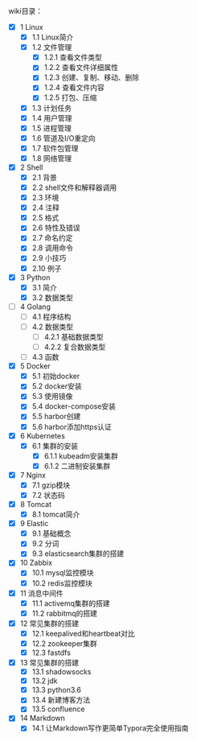 wiki目录：

* [x] 1 Linux
  * [x] 1.1 Linux简介
  * [x] 1.2 文件管理
    * [x] 1.2.1 查看文件类型
    * [x] 1.2.2 查看文件详细属性
    * [x] 1.2.3 创建、复制、移动、删除
    * [x] 1.2.4 查看文件内容
    * [x] 1.2.5 打包、压缩
  * [x] 1.3 计划任务
  * [x] 1.4 用户管理
  * [x] 1.5 进程管理
  * [x] 1.6 管道及I/O重定向
  * [x] 1.7 软件包管理
  * [x] 1.8 网络管理
* [x] 2 Shell
  * [x] 2.1 背景
  * [x] 2.2 shell文件和解释器调用
  * [x] 2.3 环境
  * [x] 2.4 注释
  * [x] 2.5 格式
  * [x] 2.6 特性及错误
  * [x] 2.7 命名约定
  * [x] 2.8 调用命令
  * [x] 2.9 小技巧
  * [x] 2.10 例子
* [x] 3 Python
  * [x] 3.1 简介
  * [x] 3.2 数据类型
* [ ] 4 Golang
  * [ ] 4.1 程序结构
  * [ ] 4.2 数据类型
    * [ ] 4.2.1 基础数据类型
    * [ ] 4.2.2 复合数据类型
  * [ ] 4.3 函数
* [x] 5 Docker
  * [x] 5.1 初始docker
  * [x] 5.2 docker安装
  * [x] 5.3 使用镜像
  * [x] 5.4 docker-compose安装
  * [x] 5.5 harbor创建
  * [x] 5.6 harbor添加https认证
* [x] 6 Kubernetes
  * [x] 6.1 集群的安装
    * [x] 6.1.1 kubeadm安装集群
    * [x] 6.1.2 二进制安装集群
* [x] 7 Nginx
  * [x] 7.1 gzip模块
  * [x] 7.2 状态码
* [x] 8 Tomcat
  * [x] 8.1 tomcat简介
* [x] 9 Elastic
  * [x] 9.1 基础概念
  * [x] 9.2 分词
  * [x] 9.3 elasticsearch集群的搭建
* [x] 10 Zabbix
  * [x] 10.1 mysql监控模块
  * [x] 10.2 redis监控模块
* [x] 11 消息中间件
  * [x] 11.1 activemq集群的搭建
  * [x] 11.2 rabbitmq的搭建
* [x] 12 常见集群的搭建
  * [x] 12.1 keepalived和heartbeat对比
  * [x] 12.2 zookeeper集群
  * [x] 12.3 fastdfs
* [x] 13 常见集群的搭建
  * [x] 13.1 shadowsocks
  * [x] 13.2 jdk
  * [x] 13.3 python3.6
  * [x] 13.4 新建博客方法
  * [x] 13.5 confluence
* [x] 14 Markdown
  * [x] 14.1 让Markdown写作更简单Typora完全使用指南

